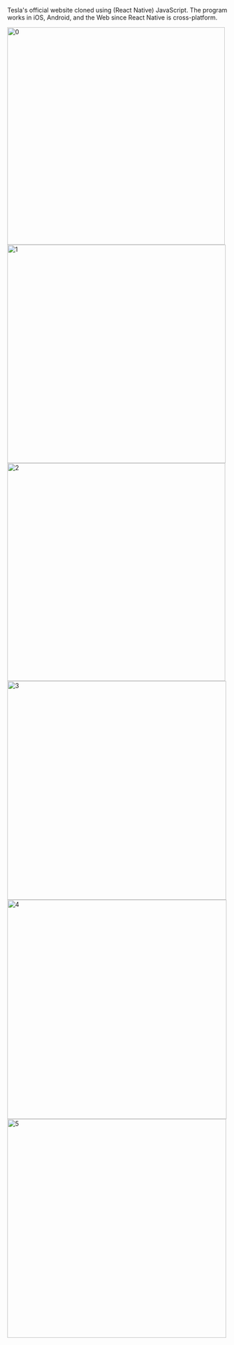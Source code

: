 Tesla's official website cloned using (React Native) JavaScript. The program works in iOS, Android, and the Web since React Native is cross-platform. 

<img width="498" alt="0" src="https://user-images.githubusercontent.com/112004640/230694789-d7f0f2e5-4f01-4959-94bd-f30021c46064.png">


<img width="500" alt="1" src="https://user-images.githubusercontent.com/112004640/230694798-127da65c-b82f-4a22-84ca-5cb8b6d66cc7.png">


<img width="499" alt="2" src="https://user-images.githubusercontent.com/112004640/230694806-17174a3c-c467-4678-89c4-743894ce1fc4.png">


<img width="501" alt="3" src="https://user-images.githubusercontent.com/112004640/230694815-44142cd3-2278-490c-8a62-5fccdf618193.png">


<img width="502" alt="4" src="https://user-images.githubusercontent.com/112004640/230694819-b5d8b308-ef46-498a-ba84-11df7997343e.png">


<img width="501" alt="5" src="https://user-images.githubusercontent.com/112004640/230694824-f390ef37-acf4-4a30-b6b0-f6fc6bbfd787.png">
